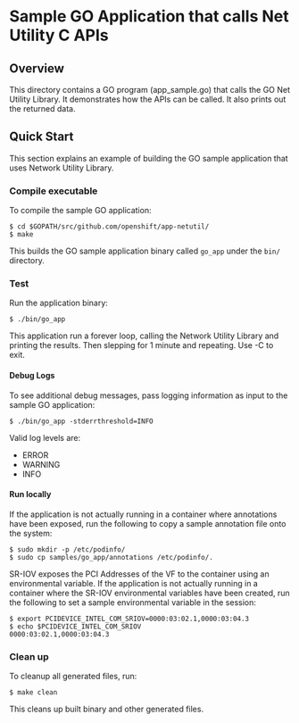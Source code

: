 # Sample GO Application that calls Net Utility C APIs

## Overview
This directory contains a GO program (app_sample.go) that calls the 
GO Net Utility Library. It demonstrates how the APIs can be called.
It also prints out the returned data.

## Quick Start
This section explains an example of building the GO sample application
that uses Network Utility Library.

### Compile executable
To compile the sample GO application:
```
$ cd $GOPATH/src/github.com/openshift/app-netutil/
$ make
```

This builds the GO sample application binary called `go_app` under the
`bin/` directory.

### Test
Run the application binary:
```
$ ./bin/go_app
```

This application run a forever loop, calling the Network Utility Library
and printing the results. Then slepping for 1 minute and repeating. Use
<CTRL>-C to exit.

#### Debug Logs
To see additional debug messages, pass logging information as input to the
sample GO application:
```
$ ./bin/go_app -stderrthreshold=INFO
```

Valid log levels are:
* ERROR
* WARNING
* INFO

#### Run locally
If the application is not actually running in a container where annotations
have been exposed, run the following to copy a sample annotation file onto
the system:
```
$ sudo mkdir -p /etc/podinfo/
$ sudo cp samples/go_app/annotations /etc/podinfo/.
```

SR-IOV exposes the PCI Addresses of the VF to the container using an
environmental variable. If the application is not actually running in a
container where the SR-IOV environmental variables have been created, run
the following to set a sample environmental variable in the session:
```
$ export PCIDEVICE_INTEL_COM_SRIOV=0000:03:02.1,0000:03:04.3
$ echo $PCIDEVICE_INTEL_COM_SRIOV
0000:03:02.1,0000:03:04.3
```

### Clean up
To cleanup all generated files, run:
```
$ make clean
```

This cleans up built binary and other generated files.
